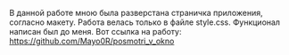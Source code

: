 В данной работе мною была разверстана страничка приложения, согласно макету. Работа велась только в файле style.css. Функционал написан был до меня.
Вот ссылка на работу:
https://github.com/Mayo0R/posmotri_v_okno